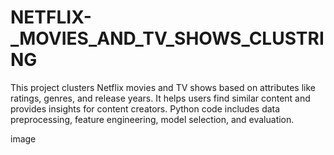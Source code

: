 # NETFLIX-_MOVIES_AND_TV_SHOWS_CLUSTRING

This project clusters Netflix movies and TV shows based on attributes like ratings, genres, and release years. It helps users find similar content and provides insights for content creators. Python code includes data preprocessing, feature engineering, model selection, and evaluation.

image
